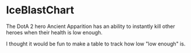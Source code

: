# IceBlastChart

The DotA 2 hero Ancient Apparition has an ability to instantly kill other heroes when their health is low enough.

I thought it would be fun to make a table to track how low "low enough" is.
